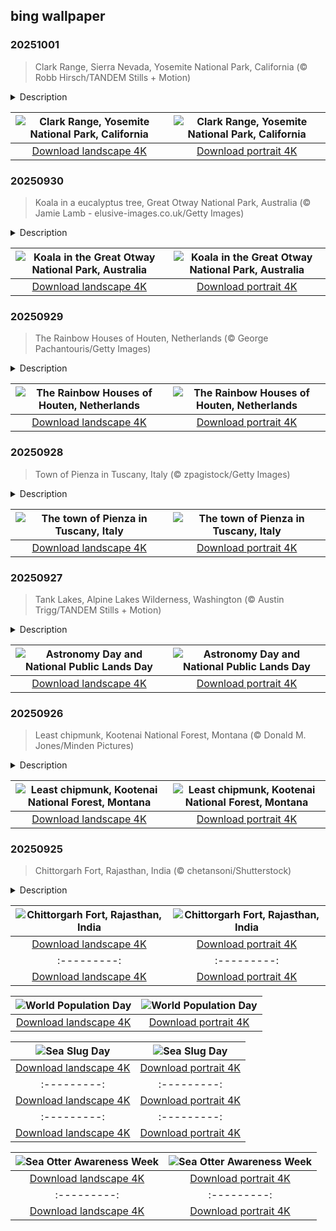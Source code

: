 ## bing wallpaper

### 20251001

> Clark Range, Sierra Nevada, Yosemite National Park, California (© Robb Hirsch/TANDEM Stills + Motion)

<details>
<summary>Description</summary>

> This year marks another milestone in the legacy of Yosemite National Park, a sanctuary protected since 1864 and celebrated for its awe-inspiring grandeur and ecological significance. Nestled in the heart of the Sierra Nevada, Yosemite's nearly 1,200 square miles cradle granite giants, cascading waterfalls, and ancient sequoias. Among its lesser-known treasures lies the Clark Range—the rugged, high-elevation spine seen in today's image. It was named after Galen Clark, Yosemite's first guardian and a pioneer of conservation.
> 
> The Clark Range stands as a quiet sentinel to Yosemite's southern wilderness, its peaks etched by glaciers and crowned with alpine meadows. Here, the wind whispers through whitebark pines and the sky opens wide, echoing the spirit of foresight that birthed the park.
> 
> As we honor Yosemite's anniversary, we celebrate not only its grandeur but the enduring vision of those who fought to preserve it. From the valley's granite walls to the Clark Range's serene heights, this national park remains a living poem—written in stone, water, and time.

</details>

| ![Clark Range, Yosemite National Park, California](https://cn.bing.com/th?id=OHR.YosemiteClark_EN-US8503376225_UHD.jpg&pid=hp&w=400&h=224&rs=1&c=4) | ![Clark Range, Yosemite National Park, California](https://cn.bing.com/th?id=OHR.YosemiteClark_EN-US8503376225_1080x1920.jpg&pid=hp&w=155&h=315&rs=1&c=4) |
|:---------:|:---------:|
| [Download landscape 4K](https://cn.bing.com/th?id=OHR.YosemiteClark_EN-US8503376225_UHD.jpg) | [Download portrait 4K](https://cn.bing.com/th?id=OHR.YosemiteClark_EN-US8503376225_1080x1920.jpg) |

### 20250930

> Koala in a eucalyptus tree, Great Otway National Park, Australia (© Jamie Lamb - elusive-images.co.uk/Getty Images)

<details>
<summary>Description</summary>

> Amid the lush eucalyptus canopy of Great Otway National Park, koalas reign as sleepy sentinels of Australia's wild soul. Often misnamed 'koala bears,' these marsupials are actually closer to wombats and tend to be instantly recognizable by their stout, tailless bodies, fluffy ears, and velvety black noses.
> 
> Their diet is notoriously selective—koalas feed almost exclusively on certain eucalyptus leaves laced with toxins that most animals can't digest. To survive, they sleep up to 20 hours a day while a specialized, bacteria-rich gut works to neutralize the poison. This slow-motion lifestyle is nature's masterstroke of adaptation.
> 
> Yet their future hangs in the balance. From habitat loss, disease, and climate-driven threats like bushfires, koalas are at a critical crossroads. But forest restoration, dedicated sanctuaries, and Indigenous-led conservation are beginning to turn the tide. With continued care, these gentle climbers can cling to the treetops (and to our hearts) as enduring symbols of Australia's wild spirit for generations to come.

</details>

| ![Koala in the Great Otway National Park, Australia](https://cn.bing.com/th?id=OHR.EucalyptusKoala_EN-US8743417111_UHD.jpg&pid=hp&w=400&h=224&rs=1&c=4) | ![Koala in the Great Otway National Park, Australia](https://cn.bing.com/th?id=OHR.EucalyptusKoala_EN-US8743417111_1080x1920.jpg&pid=hp&w=155&h=315&rs=1&c=4) |
|:---------:|:---------:|
| [Download landscape 4K](https://cn.bing.com/th?id=OHR.EucalyptusKoala_EN-US8743417111_UHD.jpg) | [Download portrait 4K](https://cn.bing.com/th?id=OHR.EucalyptusKoala_EN-US8743417111_1080x1920.jpg) |

### 20250929

> The Rainbow Houses of Houten, Netherlands (© George Pachantouris/Getty Images)

<details>
<summary>Description</summary>

> You won't find souvenir shops or tourist maps pointing the way—but follow the edge of Lake Rietplas in Houten, and you'll stumble upon one of the Netherlands' most unexpectedly photogenic sights. While many flock to Amsterdam's canals or Rotterdam's cube houses, this quiet commuter town offers its own architectural twist. Lined up like a mirage, the Rainbow Houses shimmer in bold, painterly hues—a residential block turned an understated cultural landmark.
> 
> To locals, they're simply part of the daily backdrop. But for photographers and design lovers, they're a dreamscape of saturation and symmetry. Designed by Hans Been and completed in 2005, the ensemble blends Caribbean flair with Nordic restraint, echoing the look of a minimalist fishing village. Each house reflects a different color of the spectrum. This isn't a curated tourist stop; these are lived-in homes, part of a neighborhood shaped by the same thoughtful planning that makes Houten one of the most bike-friendly towns in the country. Best seen from across the lake or a nearby bridge, these vibrant facades feel like a secret you're lucky to catch in the right light: charming, surprising, and refreshingly under the radar.
> 
> 

</details>

| ![The Rainbow Houses of Houten, Netherlands](https://cn.bing.com/th?id=OHR.HoutenHouses_EN-US8966537355_UHD.jpg&pid=hp&w=400&h=224&rs=1&c=4) | ![The Rainbow Houses of Houten, Netherlands](https://cn.bing.com/th?id=OHR.HoutenHouses_EN-US8966537355_1080x1920.jpg&pid=hp&w=155&h=315&rs=1&c=4) |
|:---------:|:---------:|
| [Download landscape 4K](https://cn.bing.com/th?id=OHR.HoutenHouses_EN-US8966537355_UHD.jpg) | [Download portrait 4K](https://cn.bing.com/th?id=OHR.HoutenHouses_EN-US8966537355_1080x1920.jpg) |

### 20250928

> Town of Pienza in Tuscany, Italy (© zpagistock/Getty Images)

<details>
<summary>Description</summary>

> Some towns evolve slowly over centuries. Pienza? It received a full rebrand in the 1400s from a pope who wanted to prove a point—and maybe show off a little. This tiny Italian town is perched above the Val d'Orcia, surrounded by rolling hills that look exactly like you think Tuscany should: cypress trees, winding dirt roads, the occasional sheep. It's peaceful. And then you step inside the town walls, and it gets clever.
> 
> Pienza was once a regular medieval village called Corsignano. That is, until one of its sons became Pope Pius II and decided to transform his hometown. He hired architect Bernardo Rossellino and rebuilt the area based on Renaissance ideals of symmetry, order, and harmony. The result? A site that feels intentional. The central square, Piazza Pio II, is flanked by a cathedral, a papal palace, and a town hall, all arranged just so. Moreover, Pienza is known for pecorino cheese—sheep's milk, aged in interesting ways. And once a year, the whole town turns into a cheese arena for Fiera del Cacio, a festival featuring Cacio al Fuso—a game where people roll wheels of cheese at a target.
> 
> 

</details>

| ![The town of Pienza in Tuscany, Italy](https://cn.bing.com/th?id=OHR.PienzaItaly_EN-US8831227247_UHD.jpg&pid=hp&w=400&h=224&rs=1&c=4) | ![The town of Pienza in Tuscany, Italy](https://cn.bing.com/th?id=OHR.PienzaItaly_EN-US8831227247_1080x1920.jpg&pid=hp&w=155&h=315&rs=1&c=4) |
|:---------:|:---------:|
| [Download landscape 4K](https://cn.bing.com/th?id=OHR.PienzaItaly_EN-US8831227247_UHD.jpg) | [Download portrait 4K](https://cn.bing.com/th?id=OHR.PienzaItaly_EN-US8831227247_1080x1920.jpg) |

### 20250927

> Tank Lakes, Alpine Lakes Wilderness, Washington (© Austin Trigg/TANDEM Stills + Motion)

<details>
<summary>Description</summary>

> When the calendar lines up just right, you get a rare double feature: National Public Lands Day and Astronomy Day. It's a chance to explore the landscapes that ground us and the skies that inspire us—all within 24 hours.
> 
> National Public Lands Day, held on the fourth Saturday of September, is America's biggest single-day volunteer event for parks, forests, and other shared spaces. Volunteers rake, plant, and pick up litter—all while enjoying free admission to these sites. Astronomy Day comes twice a year, with the fall version offering longer nights and darker skies. The goal is simple: help more people discover the universe. Many parks are far from city lights, making them prime spots for seeing the Milky Way, meteor showers, and constellations without interference. Remote places like Tank Lakes in Washington's Alpine Lakes Wilderness, pictured here, offer exactly that.
> 
> This year, why not make it a two-for-one celebration? Hike a trail by day, then trace constellations by night. On National Public Lands Day, you might cross paths with a deer or eagle. On Astronomy Day, your companions could be Orion or Cassiopeia. Different worlds, same sense of wonder.

</details>

| ![Astronomy Day and National Public Lands Day](https://cn.bing.com/th?id=OHR.TankLakes_EN-US9278332978_UHD.jpg&pid=hp&w=400&h=224&rs=1&c=4) | ![Astronomy Day and National Public Lands Day](https://cn.bing.com/th?id=OHR.TankLakes_EN-US9278332978_1080x1920.jpg&pid=hp&w=155&h=315&rs=1&c=4) |
|:---------:|:---------:|
| [Download landscape 4K](https://cn.bing.com/th?id=OHR.TankLakes_EN-US9278332978_UHD.jpg) | [Download portrait 4K](https://cn.bing.com/th?id=OHR.TankLakes_EN-US9278332978_1080x1920.jpg) |

### 20250926

> Least chipmunk, Kootenai National Forest, Montana (© Donald M. Jones/Minden Pictures)

<details>
<summary>Description</summary>

> In the world of woodland critters, the least chipmunk might seem like the 'undersquirrel'—but don't count it out. With survival smarts and turbo-charged feet, this tiny rodent proves that being 'least' is no reason to squirrel away your potential. Weighing less than a deck of cards and measuring under 10 inches from nose to tail, this species is North America's smallest chipmunk.
> 
> When it's not sprinting up logs or vanishing into leaf piles, it is stuffing its face—literally. Its expandable cheek pouches help it haul seeds, berries, and insects to storage spots. Come winter, it doesn't fully hibernate. Instead, it enters a light torpor, waking every so often for a snack. Not one for group living, each least chipmunk carves out its own territory every summer, usually with a hidden burrow and a backup food cache or ten. But if a predator wanders too close, you'll hear chip-chip-chip alarms sounding off.
> 
> Did you know that a least chipmunk's memory is so sharp that it can remember the locations of hundreds of food caches, even after a long winter nap? So next time you forget where you parked, just remember—a chipmunk wouldn't have.

</details>

| ![Least chipmunk, Kootenai National Forest, Montana](https://cn.bing.com/th?id=OHR.AutumnChipmunk_EN-US9248365602_UHD.jpg&pid=hp&w=400&h=224&rs=1&c=4) | ![Least chipmunk, Kootenai National Forest, Montana](https://cn.bing.com/th?id=OHR.AutumnChipmunk_EN-US9248365602_1080x1920.jpg&pid=hp&w=155&h=315&rs=1&c=4) |
|:---------:|:---------:|
| [Download landscape 4K](https://cn.bing.com/th?id=OHR.AutumnChipmunk_EN-US9248365602_UHD.jpg) | [Download portrait 4K](https://cn.bing.com/th?id=OHR.AutumnChipmunk_EN-US9248365602_1080x1920.jpg) |

### 20250925

> Chittorgarh Fort, Rajasthan, India (© chetansoni/Shutterstock)

<details>
<summary>Description</summary>

> High on a hill rising over 590 feet in Rajasthan, India, Chittorgarh Fort spans approximately 690 acres. It stands as a proud witness to the valor of the famed warrior clans—the Rajputs. Their name comes from the Sanskrit 'rajaputra,' meaning 'son of a king,' and they are celebrated for their noble lineage and martial traditions across northern India. The fort's stone walls have witnessed centuries of courage, pride, and romance, remembered in the songs of Rajasthan's bards. According to legend, Bhim, a hero from the Hindu epic 'Mahabharata,' first laid its foundations.
> 
> As one of the largest forts in India, Chittorgarh encompasses 65 historic structures, including four palaces, 19 large temples, 20 reservoirs, four memorials, and several victory towers. This fort has a circumference of about 8.1 miles and a maximum length of 3.1 miles. It is reached by a steep, zigzag ascent of just over half a mile from the plains, beginning with a limestone bridge over the Gambhiri River. Climbing this path and passing through its ancient gates, you can almost hear the echoes of battles and legends—inviting you to step into a living chapter of history.
> 
> 

</details>

| ![Chittorgarh Fort, Rajasthan, India](https://cn.bing.com/th?id=OHR.FortChittorgarh_EN-US9184486139_UHD.jpg&pid=hp&w=400&h=224&rs=1&c=4) | ![Chittorgarh Fort, Rajasthan, India](https://cn.bing.com/th?id=OHR.FortChittorgarh_EN-US9184486139_1080x1920.jpg&pid=hp&w=155&h=315&rs=1&c=4) |
|:---------:|:---------:|
| [Download landscape 4K](https://cn.bing.com/th?id=OHR.FortChittorgarh_EN-US9184486139_UHD.jpg) | [Download portrait 4K](https://cn.bing.com/th?id=OHR.FortChittorgarh_EN-US9184486139_1080x1920.jpg) | |
|:---------:|:---------:|
| [Download landscape 4K](https://cn.bing.com/th?id=OHR.ToucanForest_EN-US8319635845_UHD.jpg) | [Download portrait 4K](https://cn.bing.com/th?id=OHR.ToucanForest_EN-US8319635845_1080x1920.jpg) |ing to ensure future generations can thrive on a planet with finite resources.
> 
> 

</details>

| ![World Population Day](https://cn.bing.com/th?id=OHR.TokyoSunrise_EN-US4269783992_UHD.jpg&pid=hp&w=400&h=224&rs=1&c=4) | ![World Population Day](https://cn.bing.com/th?id=OHR.TokyoSunrise_EN-US4269783992_1080x1920.jpg&pid=hp&w=155&h=315&rs=1&c=4) |
|:---------:|:---------:|
| [Download landscape 4K](https://cn.bing.com/th?id=OHR.TokyoSunrise_EN-US4269783992_UHD.jpg) | [Download portrait 4K](https://cn.bing.com/th?id=OHR.TokyoSunrise_EN-US4269783992_1080x1920.jpg) |56_1080x1920.jpg) |R.CuteChameleon_EN-US6483346105_1080x1920.jpg) |30_UHD.jpg) | [Download portrait 4K](https://cn.bing.com/th?id=OHR.SealRiver_EN-US6267835630_1080x1920.jpg) |e a more fitting name. Someone call Terry.
> 
> 

</details>

| ![Sea Slug Day](https://cn.bing.com/th?id=OHR.SeaAngel_EN-US5531672696_UHD.jpg&pid=hp&w=400&h=224&rs=1&c=4) | ![Sea Slug Day](https://cn.bing.com/th?id=OHR.SeaAngel_EN-US5531672696_1080x1920.jpg&pid=hp&w=155&h=315&rs=1&c=4) |
|:---------:|:---------:|
| [Download landscape 4K](https://cn.bing.com/th?id=OHR.SeaAngel_EN-US5531672696_UHD.jpg) | [Download portrait 4K](https://cn.bing.com/th?id=OHR.SeaAngel_EN-US5531672696_1080x1920.jpg) |OHR.DarkSkyAcadia_EN-US6966527964_1080x1920.jpg) |.bing.com/th?id=OHR.GoldenJellyfish_EN-US6743816471_1080x1920.jpg&pid=hp&w=155&h=315&rs=1&c=4) |
|:---------:|:---------:|
| [Download landscape 4K](https://cn.bing.com/th?id=OHR.GoldenJellyfish_EN-US6743816471_UHD.jpg) | [Download portrait 4K](https://cn.bing.com/th?id=OHR.GoldenJellyfish_EN-US6743816471_1080x1920.jpg) |ng.com/th?id=OHR.LastDollarRoad_EN-US7923638318_UHD.jpg&pid=hp&w=400&h=224&rs=1&c=4) | ![First day of autumn](https://cn.bing.com/th?id=OHR.LastDollarRoad_EN-US7923638318_1080x1920.jpg&pid=hp&w=155&h=315&rs=1&c=4) |
|:---------:|:---------:|
| [Download landscape 4K](https://cn.bing.com/th?id=OHR.LastDollarRoad_EN-US7923638318_UHD.jpg) | [Download portrait 4K](https://cn.bing.com/th?id=OHR.LastDollarRoad_EN-US7923638318_1080x1920.jpg) |ppers who hunted otters to near extinction before they were protected by law. Although sea otter populations have rebounded, they are still considered endangered. Otters live along the Pacific Coast of North America, from California up to Alaska. Although they can walk on land, they almost never find the need or desire to, even when it's nap time. When they're ready for a snooze, they'll raft up, wrap themselves in a strand of kelp to keep them from drifting away, and recline on the world's biggest waterbed.

</details>

| ![Sea Otter Awareness Week](https://cn.bing.com/th?id=OHR.SitkaOtters_EN-US7714053956_UHD.jpg&pid=hp&w=400&h=224&rs=1&c=4) | ![Sea Otter Awareness Week](https://cn.bing.com/th?id=OHR.SitkaOtters_EN-US7714053956_1080x1920.jpg&pid=hp&w=155&h=315&rs=1&c=4) |
|:---------:|:---------:|
| [Download landscape 4K](https://cn.bing.com/th?id=OHR.SitkaOtters_EN-US7714053956_UHD.jpg) | [Download portrait 4K](https://cn.bing.com/th?id=OHR.SitkaOtters_EN-US7714053956_1080x1920.jpg) |oo_EN-US7569665443_UHD.jpg&pid=hp&w=400&h=224&rs=1&c=4) | ![World Bamboo Day](https://cn.bing.com/th?id=OHR.ArashiyamaBamboo_EN-US7569665443_1080x1920.jpg&pid=hp&w=155&h=315&rs=1&c=4) |
|:---------:|:---------:|
| [Download landscape 4K](https://cn.bing.com/th?id=OHR.ArashiyamaBamboo_EN-US7569665443_UHD.jpg) | [Download portrait 4K](https://cn.bing.com/th?id=OHR.ArashiyamaBamboo_EN-US7569665443_1080x1920.jpg) |